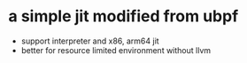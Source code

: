 # a simple jit modified from ubpf

- support interpreter and x86, arm64 jit
- better for resource limited environment without llvm
